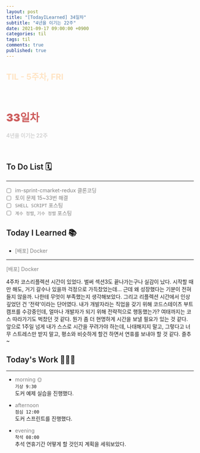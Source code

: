 ```yaml
---
layout: post
title: "[TodayILearned] 34일차"
subtitle: "4년을 이기는 22주"
date: 2021-09-17 09:00:00 +0900
categories: til
tags: til
comments: true
published: true
---
```


## <span style="color:Bisque;font-size: 22px">TIL - 5주차, FRI</span>

<br />

# **<span style="font-weight:900;color:indianred">33일차</span>**

**<span style="color:lightgray">4년을 이기는 22주</span>**

<br />

## <span style="font-weight:600">To Do List</span> 🗓

---

- [ ] <span style="color:gray">im-sprint-cmarket-redux 클론코딩</span>
- [ ] <span style="color:gray">토이 문제 15~33번 해결</span>
- [ ] <span style="color:gray">`SHELL SCRIPT` 포스팅</span>
- [ ] <span style="color:gray">`계수 정렬`, `기수 정렬` 포스팅</span>

## <span style="font-weight:600">Today I Learned</span> 📚

- <span style="color:gray">[배포] Docker</span>

---

<span style="color:gray">[배포] Docker</span>

4주차 코스리플렉션 시간이 있었다. 벌써 섹션3도 끝나가는구나 실감이 났다. 시작할 때만 해도, 거기 갈수나 있을까 걱정으로 가득찼었는데... 근데 왜 성장했다는 기분이 전혀 들지 않을까. 나한테 무엇이 부족했는지 생각해보았다. 그리고 리플렉션 시간에서 인상 깊었던 건 '전략'이라는 단어였다. 내가 개발자라는 직업을 갖기 위해 코드스테이츠 부트캠프를 수강중인데, 얼마나 개발자가 되기 위해 전략적으로 행동했는가? 여태까지는 코스 따라가기도 벅찼던 것 같다. 뭔가 좀 더 현명하게 시간을 보낼 필요가 있는 것 같다. 앞으로 1주일 넘게 내가 스스로 시간을 꾸려가야 하는데, 나태해지지 말고, 그렇다고 너무 스트레스만 받지 말고, 평소와 비슷하게 할건 하면서 연휴를 보내야 할 것 같다. 즐추~

## <span style="font-weight:600">Today's Work</span> 🧗🏻‍♂️

---

- <span style="color:gray">morning 🌞</span> <br>
  `기상 9:30` <br>
  도커 예제 실습을 진행했다.

- <span style="color:gray">afternoon</span> <br>
  `점심 12:00`<br>
  도커 스프린트를 진행했다.
- <span style="color:gray">evening</span> <br>
  `착석 08:00`<br>
  추석 연휴기간 어떻게 할 것인지 계획을 세워보았다.
